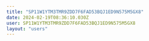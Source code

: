 ```yaml
---
title: "SP11W1YTM3TMR9ZDD7F6FAD53BQJ1ED9N575M5GX8"
date: 2024-02-19T08:36:10.030Z
user: SP11W1YTM3TMR9ZDD7F6FAD53BQJ1ED9N575M5GX8
layout: "users"
---
```

    